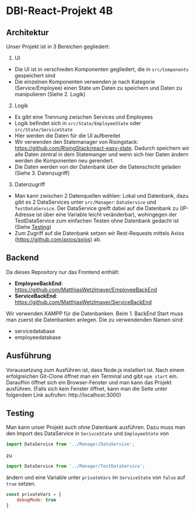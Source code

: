 # DBI-React-Projekt 4B

## Architektur
Unser Projekt ist in 3 Bereichen gegliedert:
1. UI
  * Die UI ist in verschieden Komponenten gegliedert, die in `src/Components` gespeichert sind
  * Die einzelnen Komponenten verwenden je nach Kategorie (Service/Employee) einen State um Daten zu      speichern und Daten zu manipulieren (Siehe 2. Logik)
2. Logik
  * Es gibt eine Trennung zwischen Services und Employees
  * Logik befindet sich in `src/State/EmployeeState` oder `src/State/ServiceState`
  * Hier werden die Daten für die UI aufbereitet
  * Wir verwenden den Statemanager von Risingstack: https://github.com/RisingStack/react-easy-state.      Dadurch speichern wir alle Daten zentral in dem Statemanger und wenn sich hier Daten ändern          werden die Komponenten neu gerendert.
  * Die Daten werden von der Datenbank über die Datenschicht geladen (Siehe 3. Datenzugriff)
3. Datenzugriff 
  * Man kann zwischen 2 Datenquellen wählen: Lokal und Datenbank, dazu gibt es 2 DataServices unter      `src/Manager`: `DataService` und `TestDataService`. Der DataService greift dabei auf die              Datenbank zu (IP-Adresse ist über eine Variable leicht veränderbar), wohingegen der                  TestDataService zum einfachen Testen ohne Datenbank gedacht ist (Siehe [Testing](https://github.com/MatthiasWetzlmayer/ServiceFrontEnd#Testing))
  * Zum Zugriff auf die Datenbank setzen wir Rest-Requests mittels Axios                                  (https://github.com/axios/axios) ab.
  
## Backend
Da dieses Repository nur das Frontend enthält:
* **EmployeeBackEnd**: https://github.com/MatthiasWetzlmayer/EmployeeBackEnd
* **ServiceBackEnd**: https://github.com/MatthiasWetzlmayer/ServiceBackEnd

Wir verwenden XAMPP für die Datenbanken. Beim 1. BackEnd Start muss man zuerst die Datenbanken anlegen. Die zu verwendenden Namen sind:
* servicedatabase
* employeedatabase

## Ausführung
Voraussetzung zum Ausführen ist, dass Node.js installiert ist.
Nach einem erfolgreichen Git-Clone öffnet man ein Terminal und gibt `npm start` ein. Daraufhin öffnet sich ein Browser-Fenster und man kann das Projekt ausführen. (Falls sich kein Fenster öffnet, kann man die Seite unter folgendem Link aufrufen: http://localhost:3000)

## Testing
Man kann unser Projekt auch ohne Datenbank ausführen. Dazu muss man den Import des DataService in `SerivceState` und `EmployeeState` von 
```javascript
import DataService from '../Manager/DataService';
``` 
zu 
```javascript 
import DataService from '../Manager/TestDataService';
``` 
ändern und eine Variable unter `privateVars` im `ServiceState` von `false` auf `true` setzen. 
```javascript
const privateVars = {
    debugMode: true
}
```

